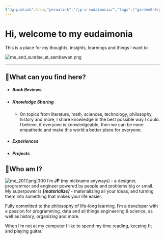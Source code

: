 ```yaml
---
{"dg-publish":true,"permalink":"/jp-s-eudaimonia/","tags":["gardenEntry"]}
---
```


# Hi, welcome to my eudaimonia

This is a place for my thoughts, insights, learnings and things I want to 

![me_and_sunrise_at_sambawan.png](/img/user/Resources/me_and_sunrise_at_sambawan.png)

---
## 🤔What can you find here?

 - ##### Book Reviews
 - ##### Knowledge Sharing
	 - On topics from literature, math, sciences, technology, philosophy, history and more, I share knowledge in the best possible way I could. I believe, if everyone is knowledgeable, then we can be more empathetic and make this world a better place for everyone.
 - ##### Experiences
 - ##### Projects

## 🤵Who am I?

![me_2017.png|300](/img/user/Resources/me_2017.png)
I’m **JP** (my nickname anyways) - a designer, programmer and engineer powered by people and problems big or small.  
My superpower is _**[materialize]**_ - materializing all your ideas, and turning them into something that makes your life easier.  
  
Fully committed to the philosophy of life-long learning, I’m a developer with a passion for programming, data and all things engineering & science, as well as history, organizing and more.  
  
When I’m not at my computer I like to spend my time reading, keeping fit and playing guitar.

